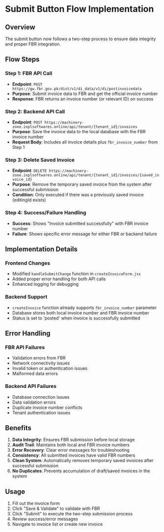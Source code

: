 # Submit Button Flow Implementation

## Overview

The submit button now follows a two-step process to ensure data integrity and proper FBR integration.

## Flow Steps

### Step 1: FBR API Call

- **Endpoint**: `POST https://gw.fbr.gov.pk/dist/v1/di_data/v1/di/postinvoicedata`
- **Purpose**: Submit invoice data to FBR and get the official invoice number
- **Response**: FBR returns an invoice number (or relevant ID) on success

### Step 2: Backend API Call

- **Endpoint**: `POST https://machinery-zone.inplsoftwares.online/api/tenant/{tenant_id}/invoices`
- **Purpose**: Save the invoice data to the local database with the FBR invoice number
- **Request Body**: Includes all invoice details plus `fbr_invoice_number` from Step 1

### Step 3: Delete Saved Invoice

- **Endpoint**: `DELETE https://machinery-zone.inplsoftwares.online/api/tenant/{tenant_id}/invoices/{saved_invoice_id}`
- **Purpose**: Remove the temporary saved invoice from the system after successful submission
- **Condition**: Only executed if there was a previously saved invoice (editingId exists)

### Step 4: Success/Failure Handling

- **Success**: Shows "Invoice submitted successfully" with FBR invoice number
- **Failure**: Shows specific error message for either FBR or backend failure

## Implementation Details

### Frontend Changes

- Modified `handleSubmitChange` function in `createInvoiceForm.jsx`
- Added proper error handling for both API calls
- Enhanced logging for debugging

### Backend Support

- `createInvoice` function already supports `fbr_invoice_number` parameter
- Database stores both local invoice number and FBR invoice number
- Status is set to 'posted' when invoice is successfully submitted

## Error Handling

### FBR API Failures

- Validation errors from FBR
- Network connectivity issues
- Invalid token or authentication issues
- Malformed data errors

### Backend API Failures

- Database connection issues
- Data validation errors
- Duplicate invoice number conflicts
- Tenant authentication issues

## Benefits

1. **Data Integrity**: Ensures FBR submission before local storage
2. **Audit Trail**: Maintains both local and FBR invoice numbers
3. **Error Recovery**: Clear error messages for troubleshooting
4. **Consistency**: All submitted invoices have valid FBR numbers
5. **Clean System**: Automatically removes temporary saved invoices after successful submission
6. **No Duplicates**: Prevents accumulation of draft/saved invoices in the system

## Usage

1. Fill out the invoice form
2. Click "Save & Validate" to validate with FBR
3. Click "Submit" to execute the two-step submission process
4. Review success/error messages
5. Navigate to invoice list or create new invoice
